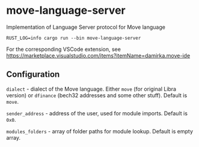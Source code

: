 # move-language-server
Implementation of Language Server protocol for Move language

```shell script
RUST_LOG=info cargo run --bin move-language-server
```

For the corresponding VSCode extension, see https://marketplace.visualstudio.com/items?itemName=damirka.move-ide

## Configuration

`dialect` - dialect of the Move language. Either `move` (for original Libra version) or `dfinance` (bech32 addresses and some other stuff). Default is `move`.

`sender_address` - address of the user, used for module imports. Default is `0x0`.

`modules_folders` - array of folder paths for module lookup. Default is empty array.
